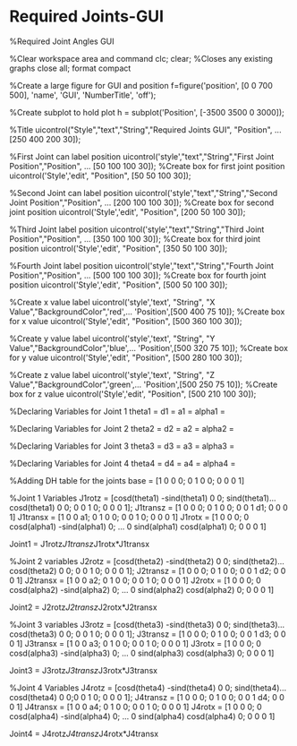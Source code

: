 # Required Joints-GUI

%Required Joint Angles GUI

%Clear workspace area and command 
clc;
clear;
%Closes any existing graphs 
close all; 
format compact

%Create a large figure for GUI and position
f=figure('position', [0 0 700 500], 'name', 'GUI', 'NumberTitle', 'off');

%Create subplot to hold plot 
h = subplot('Position', [-3500 3500 0 3000]);

%Title
uicontrol("Style","text","String","Required Joints GUI", "Position", ...
    [250 400 200 30]);

%First Joint can label position 
uicontrol('style',"text","String","First Joint Position","Position", ...
    [50 100 100 30]);
%Create box for first joint position
uicontrol('Style','edit', "Position", [50 50 100 30]); 

%Second Joint can label position
uicontrol('style',"text","String","Second Joint Position","Position", ...
    [200 100 100 30]);
%Create box for second joint position
uicontrol('Style','edit', "Position", [200 50 100 30]); 

%Third Joint label position
uicontrol('style',"text","String","Third Joint Position","Position", ...
    [350 100 100 30]);
%Create box for third joint position
uicontrol('Style','edit', "Position", [350 50 100 30]); 

%Fourth Joint label position
uicontrol('style',"text","String","Fourth Joint Position","Position", ...
    [500 100 100 30]);
%Create box for fourth joint position
uicontrol('Style','edit', "Position", [500 50 100 30]); 

%Create x value label 
uicontrol('style','text', "String", "X Value","BackgroundColor",'red',...
    'Position',[500 400 75 10]);
%Create box for x value
uicontrol('Style','edit', "Position", [500 360 100 30]);

%Create y value label 
uicontrol('style','text', "String", "Y Value","BackgroundColor",'blue',...
    'Position',[500 320 75 10]);
%Create box for y value
uicontrol('Style','edit', "Position", [500 280 100 30]);

%Create z value label 
uicontrol('style','text', "String", "Z Value","BackgroundColor",'green',...
    'Position',[500 250 75 10]);
%Create box for z value
uicontrol('Style','edit', "Position", [500 210 100 30]);

%Declaring Variables for Joint 1
theta1 = 
d1 = 
a1 = 
alpha1 = 

%Declaring Variables for Joint 2
theta2 = 
d2 = 
a2 = 
alpha2 = 

%Declaring Variables for Joint 3
theta3 = 
d3 = 
a3 = 
alpha3 = 

%Declaring Variables for Joint 4
theta4 = 
d4 = 
a4 = 
alpha4 = 

%Adding DH table for the joints
base = [1 0 0 0; 0 1 0 0; 0 0 0 1]

%Joint 1 Variables
J1rotz = [cosd(theta1) -sind(theta1) 0 0; sind(theta1)...
    cosd(theta1) 0 0; 0 0 1 0; 0 0 0 1];
J1transz = [1 0 0 0; 0 1 0 0; 0 0 1 d1; 0 0 0 1]
J1transx = [1 0 0 a1; 0 1 0 0; 0 0 1 0; 0 0 0 1]
J1rotx = [1 0 0 0; 0 cosd(alpha1) -sind(alpha1) 0; ...
    0 sind(alpha1) cosd(alpha1) 0; 0 0 0 1]

Joint1 = J1rotz*J1transz*J1rotx*J1transx

%Joint 2 variables
J2rotz = [cosd(theta2) -sind(theta2) 0 0; sind(theta2)...
    cosd(theta2) 0 0; 0 0 1 0; 0 0 0 1];
J2transz = [1 0 0 0; 0 1 0 0; 0 0 1 d2; 0 0 0 1]
J2transx = [1 0 0 a2; 0 1 0 0; 0 0 1 0; 0 0 0 1]
J2rotx = [1 0 0 0; 0 cosd(alpha2) -sind(alpha2) 0; ...
    0 sind(alpha2) cosd(alpha2) 0; 0 0 0 1]

Joint2 = J2rotz*J2transz*J2rotx*J2transx

%Joint 3 variables
J3rotz = [cosd(theta3) -sind(theta3) 0 0; sind(theta3)...
    cosd(theta3) 0 0; 0 0 1 0; 0 0 0 1];
J3transz = [1 0 0 0; 0 1 0 0; 0 0 1 d3; 0 0 0 1]
J3transx = [1 0 0 a3; 0 1 0 0; 0 0 1 0; 0 0 0 1]
J3rotx = [1 0 0 0; 0 cosd(alpha3) -sind(alpha3) 0; ...
    0 sind(alpha3) cosd(alpha3) 0; 0 0 0 1]

Joint3 = J3rotz*J3transz*J3rotx*J3transx

%Joint 4 Variables
J4rotz = [cosd(theta4) -sind(theta4) 0 0; sind(theta4)... 
    cosd(theta4) 0 0;0 0 1 0; 0 0 0 1];
J4transz = [1 0 0 0; 0 1 0 0; 0 0 1 d4; 0 0 0 1]
J4transx = [1 0 0 a4; 0 1 0 0; 0 0 1 0; 0 0 0 1]
J4rotx = [1 0 0 0; 0 cosd(alpha4) -sind(alpha4) 0; ...
    0 sind(alpha4) cosd(alpha4) 0; 0 0 0 1]

Joint4 = J4rotz*J4transz*J4rotx*J4transx
